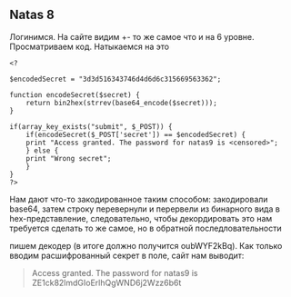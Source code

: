 ## Natas 8
Логинимся.
На сайте видим +- то же самое что и на 6 уровне. Просматриваем код.
Натыкаемся на это

```
<?

$encodedSecret = "3d3d516343746d4d6d6c315669563362";

function encodeSecret($secret) {
    return bin2hex(strrev(base64_encode($secret)));
}

if(array_key_exists("submit", $_POST)) {
    if(encodeSecret($_POST['secret']) == $encodedSecret) {
    print "Access granted. The password for natas9 is <censored>";
    } else {
    print "Wrong secret";
    }
}
?>
```

Нам дают что-то закодированное таким способом: закодировали base64, затем строку перевернули и перервели из бинарного вида в hex-представление, следовательно, чтобы декордировать это нам требуется сделать то же самое, но в обратной последловательности

пишем декодер (в итоге должно получится oubWYF2kBq). Как только вводим расшифрованный секрет в поле, сайт нам выводит:
> Access granted. The password for natas9 is ZE1ck82lmdGIoErlhQgWND6j2Wzz6b6t 